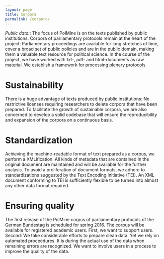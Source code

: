 ```yaml
---
layout: page
title: Corpora
permalink: /corpora/
---
```


*Public data:*: The focus of PolMine is on the texts published by public institutions. Corpora of parliamentary protocols remain at the heart of the project: Parliamentary proceedings are available for long stretches of time, cover a broad set of public policies and are in the public domain, making them a valuable text resource for political science. In the course of the project, we have worked with txt-, pdf- and html-documents as raw material. We establish a framework for processing plenary protocols.

# Sustainability

There is a huge advantage of texts produced by public institutions: No restrictive licenses requiring researchers to delete corpora that have been prepared. To facilitate the growth of sustainable corpora, we are also concerned to develop a solid codebase that will ensure the reproducibility and expansion of the corpora on a continuous basis.

# Standardization

Achieving the machine-readable format of text prepared as a corpus, we perform a XMLification. All kinds of metadata that are contained in the original document are maintained and will be available for the further analysis. To avoid a proliferation of document formats, we adhere to standardizations suggested by the Text Encoding Initiative (TEI). An XML document conforming to TEI is sufficiently flexible to be turned into almost any other data format required.

# Ensuring quality

The first release of the PolMine corpus of parliamentary protocols of the German Bundestag is scheduled for spring 2016. The corpus will be available for registered academic users. First, we want to support users. Second:  We take considerable efforts to prepare clean data. Yet we rely on automated proceedures. It is during the actual use of the data when remaining errors are recognized. We want to involve users in a process to improve the quality of the data.
